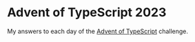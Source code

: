 # Advent of TypeScript 2023

My answers to each day of the [Advent of TypeScript](https://typehero.dev/aot-2023) challenge.
